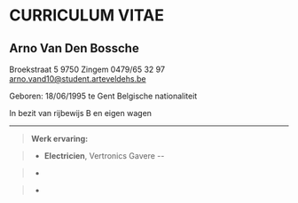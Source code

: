 CURRICULUM VITAE
================

Arno Van Den Bossche
-------------

Broekstraat 5
9750 Zingem
0479/65 32 97
arno.vand10@student.arteveldehs.be

Geboren: 18/06/1995 te Gent
Belgische nationaliteit

In bezit van rijbewijs B en eigen wagen

----------

>**Werk ervaring:**

>- **Electricien**, Vertronics Gavere
>--

>-

>-


